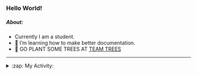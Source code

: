 ### Hello World!

##### About:
- Currently I am a student.
- 🌱 I’m learning how to make better documentation.
- 🌱 GO PLANT SOME TREES AT [TEAM TREES](https://teamtrees.org/)

---
<details>
  <summary>:zap: My Activity:</summary>
  
<!--START_SECTION:waka-->
![Code Time](http://img.shields.io/badge/Code%20Time-1%2C120%20hrs%2056%20mins-blue)

**I'm a Night 🦉** 

```text
🌞 Morning                1547 commits        ██░░░░░░░░░░░░░░░░░░░░░░░   09.65 % 
🌆 Daytime                5477 commits        █████████░░░░░░░░░░░░░░░░   34.16 % 
🌃 Evening                4575 commits        ███████░░░░░░░░░░░░░░░░░░   28.54 % 
🌙 Night                  4433 commits        ███████░░░░░░░░░░░░░░░░░░   27.65 % 
```
📅 **I'm Most Productive on Wednesday** 

```text
Monday                   2347 commits        ████░░░░░░░░░░░░░░░░░░░░░   14.64 % 
Tuesday                  2004 commits        ███░░░░░░░░░░░░░░░░░░░░░░   12.50 % 
Wednesday                3826 commits        ██████░░░░░░░░░░░░░░░░░░░   23.86 % 
Thursday                 2099 commits        ███░░░░░░░░░░░░░░░░░░░░░░   13.09 % 
Friday                   1582 commits        ██░░░░░░░░░░░░░░░░░░░░░░░   09.87 % 
Saturday                 1430 commits        ██░░░░░░░░░░░░░░░░░░░░░░░   08.92 % 
Sunday                   2744 commits        ████░░░░░░░░░░░░░░░░░░░░░   17.12 % 
```


📊 **This Week I Spent My Time On** 

```text
🔥 Editors: 
VS Code                  5 hrs 35 mins       █████████████████████████   100.00 % 

🐱‍💻 Projects: 
praise                   5 hrs 33 mins       █████████████████████████   99.40 % 
CSF22                    2 mins              ░░░░░░░░░░░░░░░░░░░░░░░░░   00.60 % 
```


 Last Updated on 10/05/2023 16:18:12 UTC
<!--END_SECTION:waka-->
</details>
